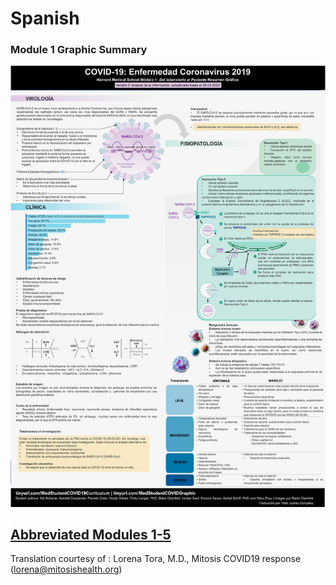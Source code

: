 # Spanish

### Module 1 Graphic Summary

![Translation courtesy of: Vasti Thamara Ju&#xE1;rez Gonz&#xE1;lez \(vasti.juarez.gonzalez@gmail.com\)](../../.gitbook/assets/harvard-medical-school-covid-19-education-committee-modulo-1-abstract-grafico-oberfeld_vasti-thamara.jpeg)

## [Abbreviated Modules 1-5 ](https://docs.google.com/document/d/1_f3P7jF1G0sl1LVx63eFsuBVEBF_aVZlSV5gZNauC2k/edit)

Translation courtesy of : Lorena Tora, M.D., Mitosis COVID19 response \(lorena@mitosishealth.org\)





